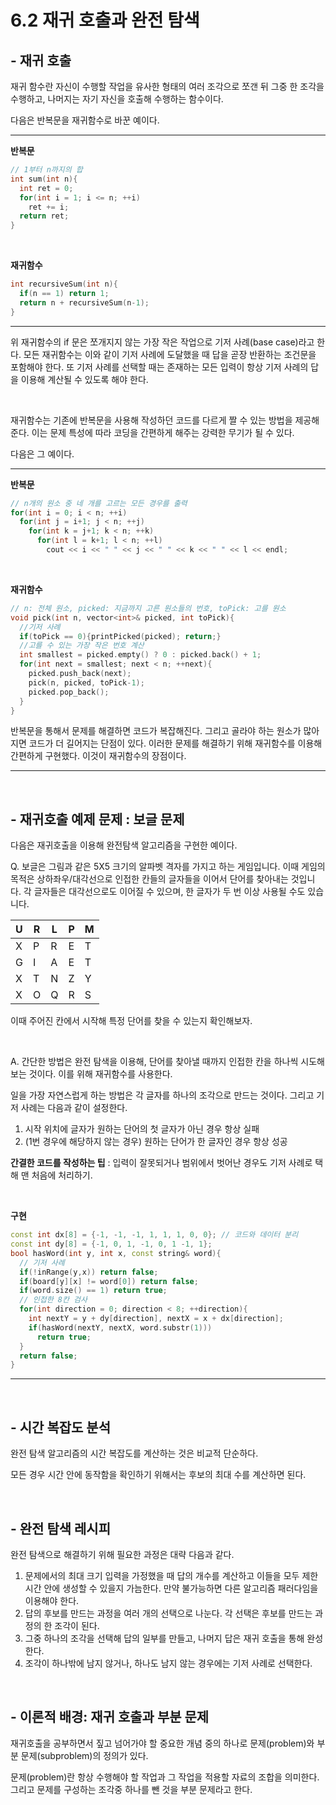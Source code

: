 # 6.2 재귀 호출과 완전 탐색

## - 재귀 호출

재귀 함수란 자신이 수행할 작업을 유사한 형태의 여러 조각으로 쪼갠 뒤 그중 한 조각을 수행하고, 나머지는 자기 자신을 호출해 수행하는 함수이다. 

다음은 반복문을 재귀함수로 바꾼 예이다. 

------

**반복문**

```c++
// 1부터 n까지의 합
int sum(int n){
  int ret = 0;
  for(int i = 1; i <= n; ++i)
    ret += i;
  return ret;
}
```

<br/>

**재귀함수**

```c++
int recursiveSum(int n){
  if(n == 1) return 1;
  return n + recursiveSum(n-1);
}
```

------

위 재귀함수의 if 문은 쪼개지지 않는 가장 작은 작업으로 기저 사례(base case)라고 한다. 모든 재귀함수는 이와 같이 기저 사례에 도달했을 때 답을 곧장 반환하는 조건문을 포함해야 한다. 또 기저 사례를 선택할 때는 존재하는 모든 입력이 항상 기저 사례의 답을 이용해 계산될 수 있도록 해야 한다. 

<br/>

재귀함수는 기존에 반복문을 사용해 작성하던 코드를 다르게 짤 수 있는 방법을 제공해 준다. 이는 문제 특성에 따라 코딩을 간편하게 해주는 강력한 무기가 될 수 있다. 

다음은 그 예이다. 

------

**반복문**

```c++
// n개의 원소 중 네 개를 고르는 모든 경우를 출력
for(int i = 0; i < n; ++i)
  for(int j = i+1; j < n; ++j)
    for(int k = j+1; k < n; ++k)
      for(int l = k+1; l < n; ++l)
        cout << i << " " << j << " " << k << " " << l << endl;
```

<br/>

**재귀함수**

```c++
// n: 전체 원소, picked: 지금까지 고른 원소들의 번호, toPick: 고를 원소
void pick(int n, vector<int>& picked, int toPick){
  //기저 사례
  if(toPick == 0){printPicked(picked); return;}
  //고를 수 있는 가장 작은 번호 계산
  int smallest = picked.empty() ? 0 : picked.back() + 1;
  for(int next = smallest; next < n; ++next){
    picked.push_back(next);
    pick(n, picked, toPick-1);
    picked.pop_back();
  }
}
```

반복문을 통해서 문제를 해결하면 코드가 복잡해진다. 그리고 골라야 하는 원소가 많아지면 코드가 더 길어지는 단점이 있다. 이러한 문제를 해결하기 위해 재귀함수를 이용해 간편하게 구현했다. 이것이 재귀함수의 장점이다. 

------

<br/>

## - 재귀호출 예제 문제 : 보글 문제

다음은 재귀호출을 이용해 완전탐색 알고리즘을 구현한 예이다. 

Q. 보글은 그림과 같은 5X5 크기의 알파벳 격자를 가지고 하는 게임입니다. 이때 게임의 목적은 상하좌우/대각선으로 인접한 칸들의 글자들을 이어서 단어를 찾아내는 것입니다. 각 글자들은 대각선으로도 이어질 수 있으며, 한 글자가 두 번 이상 사용될 수도 있습니다. 

| U    | R    | L    | P    | M    |
| ---- | ---- | ---- | ---- | ---- |
| X    | P    | R    | E    | T    |
| G    | I    | A    | E    | T    |
| X    | T    | N    | Z    | Y    |
| X    | O    | Q    | R    | S    |

이때 주어진 칸에서 시작해 특정 단어를 찾을 수 있는지 확인해보자.

<br/>

A. 간단한 방법은 완전 탐색을 이용해, 단어를 찾아낼 때까지 인접한 칸을 하나씩 시도해 보는 것이다. 이를 위해 재귀함수를 사용한다.

일을 가장 자연스럽게 하는 방법은 각 글자를 하나의 조각으로 만드는 것이다. 그리고 기저 사례는 다음과 같이 설정한다.

1. 시작 위치에 글자가 원하는 단어의 첫 글자가 아닌 경우 항상 실패
2. (1번 경우에 해당하지 않는 경우) 원하는 단어가 한 글자인 경우 항상 성공

**간결한 코드를 작성하는 팁** : 입력이 잘못되거나 범위에서 벗어난 경우도 기저 사례로 택해 맨 처음에 처리하기.

<br/>

**구현**

```c++
const int dx[8] = {-1, -1, -1, 1, 1, 1, 0, 0}; // 코드와 데이터 분리
const int dy[8] = {-1, 0, 1, -1, 0, 1 -1, 1};
bool hasWord(int y, int x, const string& word){
  // 기저 사례
  if(!inRange(y,x)) return false;
  if(board[y][x] != word[0]) return false;
  if(word.size() == 1) return true;
  // 인접한 8칸 검사 
  for(int direction = 0; direction < 8; ++direction){
    int nextY = y + dy[direction], nextX = x + dx[direction];
    if(hasWord(nextY, nextX, word.substr(1)))
      return true;
  }
  return false;
}
```

------

<br/>

## - 시간 복잡도 분석

완전 탐색 알고리즘의 시간 복잡도를 계산하는 것은 비교적 단순하다. 

모든 경우 시간 안에 동작함을 확인하기 위해서는 후보의 최대 수를 계산하면 된다. 

<br/>

## - 완전 탐색 레시피

완전 탐색으로 해결하기 위해 필요한 과정은 대략 다음과 같다.

1. 문제에서의 최대 크기 입력을 가정했을 때 답의 개수를 계산하고 이들을 모두 제한 시간 안에 생성할 수 있을지 가늠한다. 만약 불가능하면 다른 알고리즘 패러다임을 이용해야 한다. 
2. 답의 후보를 만드는 과정을 여러 개의 선택으로 나눈다. 각 선택은 후보를 만드는 과정의 한 조각이 된다.
3. 그중 하나의 조각을 선택해 답의 일부를 만들고, 나머지 답은 재귀 호출을 통해 완성한다.
4. 조각이 하나밖에 남지 않거나, 하나도 남지 않는 경우에는 기저 사례로 선택한다.

<br/>

## - 이론적 배경: 재귀 호출과 부분 문제 

재귀호출을 공부하면서 짚고 넘어가야 할 중요한 개념 중의 하나로 문제(problem)와 부분 문제(subproblem)의 정의가 있다.

문제(problem)란 항상 수행해야 할 작업과 그 작업을 적용할 자료의 조합을 의미한다. 그리고 문제를 구성하는 조각중 하나를 뺀 것을 부분 문제라고 한다.